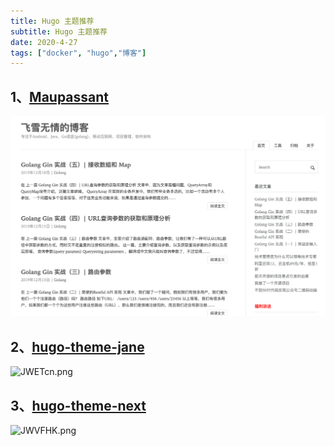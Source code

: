 ```yaml
---
title: Hugo 主题推荐
subtitle: Hugo 主题推荐
date: 2020-4-27
tags: ["docker", "hugo","博客"]
---
```



## 1、[Maupassant](https://github.com/flysnow-org/maupassant-hugo)

![](https://raw.githubusercontent.com/flysnow-org/maupassant-hugo/master/preview.png)

## 2、[hugo-theme-jane](https://github.com/xianmin/hugo-theme-jane)

![JWETcn.png](https://s1.ax1x.com/2020/04/27/JWETcn.png)

## 3、[hugo-theme-next](https://github.com/xtfly/hugo-theme-next)

![JWVFHK.png](https://s1.ax1x.com/2020/04/27/JWVFHK.png)

